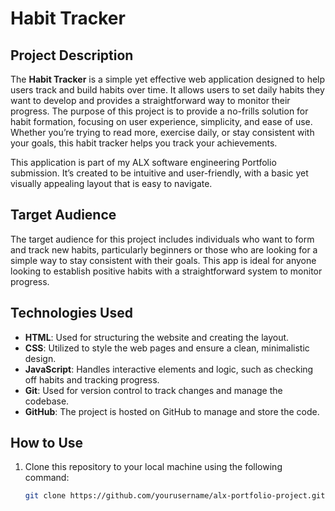 # Habit Tracker

## Project Description
The **Habit Tracker** is a simple yet effective web application designed to help users track and build habits over time. It allows users to set daily habits they want to develop and provides a straightforward way to monitor their progress. The purpose of this project is to provide a no-frills solution for habit formation, focusing on user experience, simplicity, and ease of use. Whether you’re trying to read more, exercise daily, or stay consistent with your goals, this habit tracker helps you track your achievements.

This application is part of my ALX software engineering Portfolio submission. It’s created to be intuitive and user-friendly, with a basic yet visually appealing layout that is easy to navigate.

## Target Audience
The target audience for this project includes individuals who want to form and track new habits, particularly beginners or those who are looking for a simple way to stay consistent with their goals. This app is ideal for anyone looking to establish positive habits with a straightforward system to monitor progress.

## Technologies Used
- **HTML**: Used for structuring the website and creating the layout.
- **CSS**: Utilized to style the web pages and ensure a clean, minimalistic design.
- **JavaScript**: Handles interactive elements and logic, such as checking off habits and tracking progress.
- **Git**: Used for version control to track changes and manage the codebase.
- **GitHub**: The project is hosted on GitHub to manage and store the code.

## How to Use
1. Clone this repository to your local machine using the following command:
   ```bash
   git clone https://github.com/yourusername/alx-portfolio-project.git
